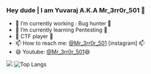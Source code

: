 ### Hey dude | I am Yuvaraj A.K.A Mr_3rr0r_501 👋

<!--
**yuvarajucet/yuvarajucet** is a ✨ _special_ ✨ repository because its `README.md` (this file) appears on your GitHub profile.

Here are some ideas to get you started:
-->
- 🔭 I’m currently working : Bug hunter 🔭
- 🌱 I’m currently learning Pentesting 🌱
- 🏁 CTF player 🏁
- 📫 How to reach me: <a href="https://instagram.com/mr_3rr0r_501">@Mr_3rr0r_501</a> [instagram] 📫
- 😄 Youtube: <a href="https://youtube.com/c/Mr3rr0r501">@Mr_3rr0r_501</a>😄

![](https://github-readme-stats.vercel.app/api?username=yuvarajucet&theme=light&show_icons=true&title_color=FFD700&icon_color=4169E1&text_color=008000&bg_color=000)
![Top Langs](https://github-readme-stats.vercel.app/api/top-langs/?username=yuvarajucet&layout=compact&theme=dark&show_icons=true&title_color=FFD700&icon_color=4169E1&text_color=008000&bg_color=000)
